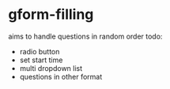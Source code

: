 # gform-filling

aims to handle questions in random order
todo: 
- radio button
- set start time
- multi dropdown list
- questions in other format
